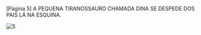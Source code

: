 [Página 5]
A PEQUENA TIRANOSSAURO CHAMADA DINA
SE DESPEDE DOS PAIS LÁ NA ESQUINA.


![5](./img/page_5-01.jpg)
